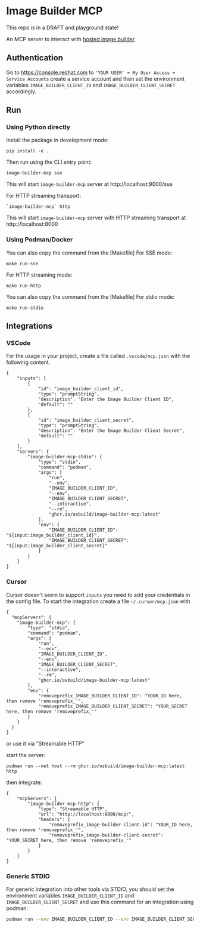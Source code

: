 # Image Builder MCP

This repo is in a DRAFT and playground state!

An MCP server to interact with [hosted image builder](https://osbuild.org/docs/hosted/architecture/)

## Authentication

Go to https://console.redhat.com to `'YOUR USER' ➡ My User Access ➡ Service Accounts` create a service account
and then set the environment variables `IMAGE_BUILDER_CLIENT_ID` and `IMAGE_BUILDER_CLIENT_SECRET` accordingly.

## Run

### Using Python directly
Install the package in development mode:

```
pip install -e .
```

Then run using the CLI entry point:

```
image-builder-mcp sse
```

This will start `image-builder-mcp` server at http://localhost:9000/sse

For HTTP streaming transport:

```
`image-builder-mcp` http
```

This will start `image-builder-mcp` server with HTTP streaming transport at http://localhost:8000

### Using Podman/Docker

You can also copy the command from the [Makefile]
For SSE mode:
```
make run-sse
```

For HTTP streaming mode:
```
make run-http
```

You can also copy the command from the [Makefile]
For stdio mode:
```
make run-stdio
```

## Integrations

### VSCode
For the usage in your project, create a file called `.vscode/mcp.json` with
the following content.

```
{
    "inputs": [
        {
            "id": "image_builder_client_id",
            "type": "promptString",
            "description": "Enter the Image Builder Client ID",
            "default": ""
        },
        {
            "id": "image_builder_client_secret",
            "type": "promptString",
            "description": "Enter the Image Builder Client Secret",
            "default": ""
        }
    ],
    "servers": {
        "image-builder-mcp-stdio": {
            "type": "stdio",
            "command": "podman",
            "args": [
                "run",
                "--env",
                "IMAGE_BUILDER_CLIENT_ID",
                "--env",
                "IMAGE_BUILDER_CLIENT_SECRET",
                "--interactive",
                "--rm",
                "ghcr.io/osbuild/image-builder-mcp:latest"
            ],
            "env": {
                "IMAGE_BUILDER_CLIENT_ID": "${input:image_builder_client_id}",
                "IMAGE_BUILDER_CLIENT_SECRET": "${input:image_builder_client_secret}"
            }
        }
    }
}
```

### Cursor

Cursor doesn't seem to support `inputs` you need to add your credentials in the config file.
To start the integration create a file `~/.cursor/mcp.json` with
```
{
  "mcpServers": {
    "image-builder-mcp": {
        "type": "stdio",
        "command": "podman",
        "args": [
            "run",
            "--env",
            "IMAGE_BUILDER_CLIENT_ID",
            "--env",
            "IMAGE_BUILDER_CLIENT_SECRET",
            "--interactive",
            "--rm",
            "ghcr.io/osbuild/image-builder-mcp:latest"
        ],
        "env": {
            "removeprefix_IMAGE_BUILDER_CLIENT_ID": "YOUR_ID here, then remove 'removeprefix_'",
            "removeprefix_IMAGE_BUILDER_CLIENT_SECRET": "YOUR_SECRET here, then remove 'removeprefix_'"
        }
    }
  }
}
```

or use it via "Streamable HTTP"

start the server:

```
podman run --net host --rm ghcr.io/osbuild/image-builder-mcp:latest http
```

then integrate:

```
{
    "mcpServers": {
        "image-builder-mcp-http": {
            "type": "Streamable HTTP",
            "url": "http://localhost:8000/mcp/",
            "headers": {
                "removeprefix_image-builder-client-id": "YOUR_ID here, then remove 'removeprefix_'",
                "removeprefix_image-builder-client-secret": "YOUR_SECRET here, then remove 'removeprefix_'"
            }
        }
    }
}
```

### Generic STDIO

For generic integration into other tools via STDIO, you should set the environment variables
`IMAGE_BUILDER_CLIENT_ID` and `IMAGE_BUILDER_CLIENT_SECRET` and use this command for an
integration using podman:

```bash
podman run --env IMAGE_BUILDER_CLIENT_ID --env IMAGE_BUILDER_CLIENT_SECRET --interactive --rm ghcr.io/osbuild/image-builder-mcp:latest
```
